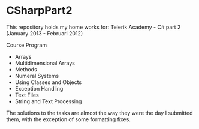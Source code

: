CSharpPart2
===========

This repository holds my home works for:
Telerik Academy - C# part 2 (January 2013 - Februari 2012)

Course Program

* Arrays
* Multidimensional Arrays
* Methods
* Numeral Systems
* Using Classes and Objects
* Exception Handling
* Text Files
* String and Text Processing

The solutions to the tasks are almost the way they were the day I submitted them, with the exception of some formatting fixes.
